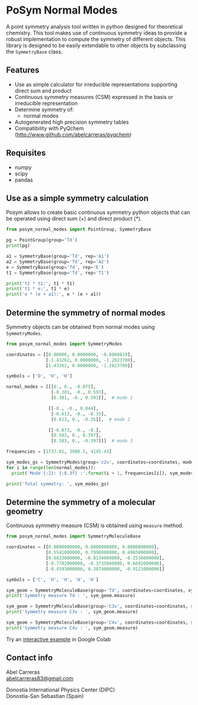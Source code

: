 PoSym Normal Modes
==================

A point symmetry analysis tool written in python designed for theoretical chemistry.
This tool makes use of continuous symmetry ideas to provide a robust implementation
to compute the symmetry of different objects. This library is designed to be easily
extendable to other objects by subclassing the `SymmetryBase` class.

Features
--------
- Use as simple calculator for irreducible representations supporting direct sum and product
- Continuous symmetry measures (CSM) expressed in the basis or irreducible representation
- Determine symmetry of: 
  - normal modes 
- Autogenerated high precision symmetry tables
- Compatibility with PyQchem (http://www.github.com/abelcarreras/pyqchem)

Requisites
----------
- numpy
- scipy
- pandas

Use as a simple symmetry calculation
------------------------------------
Posym allows to create basic continuous symmetry python objects that can be operated using 
direct sum (+) and direct product (*).

```python
from posym_normal_modes import PointGroup, SymmetryBase

pg = PointGroup(group='Td')
print(pg)

a1 = SymmetryBase(group='Td', rep='A1')
a2 = SymmetryBase(group='Td', rep='A2')
e = SymmetryBase(group='Td', rep='E')
t1 = SymmetryBase(group='Td', rep='T1')

print('t1 * t1:', t1 * t1)
print('t1 * e:', t1 * e)
print('e * (e + a1):', e * (e + a1))
```

Determine the symmetry of normal modes
--------------------------------------
Symmetry objects can be obtained from normal modes using `SymmetryModes`.

```python
from posym_normal_modes import SymmetryModes

coordinates = [[0.00000, 0.0000000, -0.0808819],
               [-1.43262, 0.0000000, -1.2823700],
               [1.43262, 0.0000000, -1.2823700]]

symbols = ['O', 'H', 'H']

normal_modes = [[[0., 0., -0.075],
                 [-0.381, -0., 0.593],
                 [0.381, -0., 0.593]],  # mode 1

                [[-0., -0., 0.044],
                 [-0.613, -0., -0.35],
                 [0.613, 0., -0.35]],  # mode 2

                [[-0.073, -0., -0.],
                 [0.583, 0., 0.397],
                 [0.583, 0., -0.397]]]  # mode 3

frequencies = [1737.01, 3988.5, 4145.43]

sym_modes_gs = SymmetryModes(group='c2v', coordinates=coordinates, modes=normal_modes, symbols=symbols)
for i in range(len(normal_modes)):
  print('Mode {:2}: {:8.3f} :'.format(i + 1, frequencies[i]), sym_modes_gs.get_state_mode(i))

print('Total symmetry: ', sym_modes_gs)

```

Determine the symmetry of a molecular geometry
----------------------------------------------
Continuous symmetry measure (CSM) is obtained using `measure` method.

```python
from posym_normal_modes import SymmetryMoleculeBase

coordinates = [[0.0000000000, 0.0000000000, 0.0000000000],
               [0.5541000000, 0.7996000000, 0.4965000000],
               [0.6833000000, -0.8134000000, -0.2536000000],
               [-0.7782000000, -0.3735000000, 0.6692000000],
               [-0.4593000000, 0.3874000000, -0.9121000000]]

symbols = ['C', 'H', 'H', 'H', 'H']

sym_geom = SymmetryMoleculeBase(group='Td', coordinates=coordinates, symbols=symbols)
print('Symmetry measure Td : ', sym_geom.measure)

sym_geom = SymmetryMoleculeBase(group='C3v', coordinates=coordinates, symbols=symbols)
print('Symmetry measure C3v : ', sym_geom.measure)

sym_geom = SymmetryMoleculeBase(group='C4v', coordinates=coordinates, symbols=symbols)
print('Symmetry measure C4v : ', sym_geom.measure)
```

Try an [interactive example](https://colab.research.google.com/github/abelcarreras/posym) in Google Colab


Contact info
------------
Abel Carreras  
abelcarreras83@gmail.com

Donostia International Physics Center (DIPC)  
Donostia-San Sebastian (Spain)
